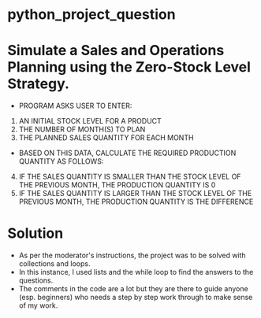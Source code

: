 # python_project_question

# Simulate a Sales and Operations Planning using the Zero-Stock Level Strategy.

- PROGRAM ASKS USER TO ENTER:
1. AN INITIAL STOCK LEVEL FOR A PRODUCT
2. THE NUMBER OF MONTH(S) TO PLAN
3. THE PLANNED SALES QUANTITY FOR EACH MONTH
- BASED ON THIS DATA, CALCULATE THE REQUIRED PRODUCTION QUANTITY AS FOLLOWS:
4. IF THE SALES QUANTITY IS SMALLER THAN THE STOCK LEVEL OF THE PREVIOUS MONTH, THE PRODUCTION QUANTITY IS 0
5. IF THE SALES QUANTITY IS LARGER THAN THE STOCK LEVEL OF THE PREVIOUS MONTH, THE PRODUCTION QUANTITY IS THE DIFFERENCE

# Solution

- As per the moderator's instructions, the project was to be solved with collections and loops.
- In this instance, I used lists and the while loop to find the answers to the questions.
- The comments in the code are a lot but they are there to guide anyone (esp. beginners) who needs a step by step work through to make sense of my work.
